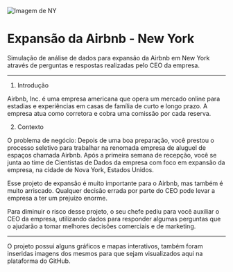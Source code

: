 ![Imagem de NY](https://github.com/leonardolima1000/expansao-da-airbnb-new-york/blob/main/ny.jpg?raw=true)

# Expansão da Airbnb - New York
 Simulação de análise de dados para expansão da Airbnb em New York através de perguntas e respostas realizadas pelo CEO da empresa.

 ---

 1. Introdução
    
Airbnb, Inc. é uma empresa americana que opera um mercado online para estadias e experiências em casas de família de curto e longo prazo. A empresa atua como corretora e cobra uma comissão por cada reserva.

2. Contexto
   
O problema de negócio:
Depois de uma boa preparação, você prestou o processo seletivo para trabalhar na renomada empresa de aluguel de espaços chamada Airbnb. Após a primeira semana de recepção, você se junta ao time de Cientistas de Dados da empresa com foco em expansão da empresa, na cidade de Nova York, Estados Unidos.

Esse projeto de expansão é muito importante para o Airbnb, mas também é muito arriscado. Qualquer decisão errada por parte do CEO pode levar a empresa a ter um prejuízo enorme.

Para diminuir o risco desse projeto, o seu chefe pediu para você auxiliar o CEO da empresa, utilizando dados para responder algumas perguntas que o ajudarão a tomar melhores decisões comerciais e de marketing.

---

O projeto possui alguns gráficos e mapas interativos, também foram inseridas imagens dos mesmos para que sejam visualizados aqui na plataforma do GitHub.
